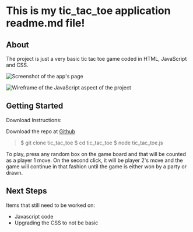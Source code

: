 # This is my tic_tac_toe application readme.md file!

## About
The project is just a very basic tic tac toe game coded in HTML, JavaScript and CSS.

![Screenshot of the app's page](https://imgur.com/a/7gWZ56d)

![Wireframe of the JavaScript aspect of the project](https://imgur.com/a/u7c9eJw)

## Getting Started
Download Instructions:

Download the repo at [Github](https://github.com/yangzhie/tictactoe)

> $ git clone tic_tac_toe
> $ cd tic_tac_toe
> $ node tic_tac_toe.js

To play, press any random box on the game board and that will be counted as a player 1 move.
On the second click, it will be player 2's move and the game will continue in that fashion until
the game is either won by a party or drawn.

## Next Steps
Items that still need to be worked on: 
- Javascript code
- Upgrading the CSS to not be basic